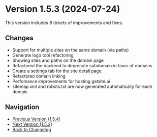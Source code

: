 # Version 1.5.3 (2024-07-24)

This version includes 8 tickets of improvements and fixes.

## Changes

- Support for multiple sites on the same domain (via paths)
- Generate logo tool refactoring
- Showing sites and paths on the domain page
- Refactored the backend to deprecate subdomain in favor of domains
- Create a settings tab for the site detail page
- Refactored domain linking
- Perfomance improvements for hosting.getsite.ai
- sitemap.xml and robots.txt are now generated automatically for each domain

## Navigation

- [Previous Version (1.5.4)](1.5.4)
- [Next Version (1.5.2)](1.5.2)
- [Back to Changelog](../changelog)
